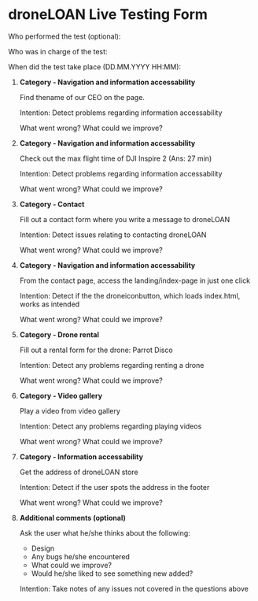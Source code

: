 # droneLOAN Live Testing Form

Who performed the test (optional):

Who was in charge of the test: 

When did the test take place (DD.MM.YYYY HH:MM): 

1. **Category - Navigation and information accessability**
   
   Find thename of our CEO on the page.

   Intention: Detect problems regarding information accessability

   What went wrong? What could we improve?


2. **Category - Navigation and information accessability**

    Check out the max flight time of DJI Inspire 2 (Ans: 27 min)

    Intention: Detect problems regarding information accessability

    What went wrong? What could we improve?


3. **Category - Contact**

    Fill out a contact form where you write a message to droneLOAN

    Intention: Detect issues relating to contacting droneLOAN

    What went wrong? What could we improve?


4. **Category - Navigation and information accessability**
   
   From the contact page, access the landing/index-page in just one click

   Intention: Detect if the the droneiconbutton, which loads index.html, works as intended

   What went wrong? What could we improve?


5. **Category - Drone rental**

    Fill out a rental form for the drone: Parrot Disco

    Intention: Detect any problems regarding renting a drone

    What went wrong? What could we improve?


6. **Category - Video gallery**

    Play a video from video gallery

    Intention: Detect any problems regarding playing videos

    What went wrong? What could we improve?


7. **Category - Information accessability**

    Get the address of droneLOAN store

    Intention: Detect if the user spots the address in the footer

    What went wrong? What could we improve?


8. **Additional comments (optional)**

    Ask the user what he/she thinks about the following:
    - Design
    - Any bugs he/she encountered
    - What could we improve?
    - Would he/she liked to see something new added?

    Intention: Take notes of any issues not covered in the questions above
